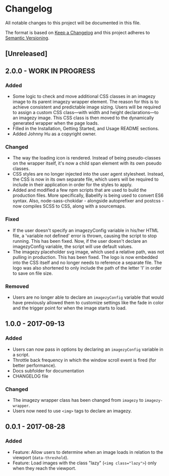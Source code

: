 # Changelog
All notable changes to this project will be documented in this file.

The format is based on [Keep a Changelog](http://keepachangelog.com/en/1.0.0/) and this project adheres to [Semantic Versioning](http://semver.org/spec/v2.0.0.html).

## [Unreleased]

## 2.0.0 - WORK IN PROGRESS
### Added
- Some logic to check and move additional CSS classes in an imagezy image to its parent imagezy wrapper element. The reason for this is to achieve consistent and predictable image sizing. Users will be required to assign a custom CSS class—with width and height declarations—to an imagezy image. This CSS class is then moved to the dynamically generated wrapper when the page loads.
- Filled in the Installation, Getting Started, and Usage README sections.
- Added Johnny Hu as a copyright owner.

### Changed
- The way the loading icon is rendered. Instead of being pseudo-classes on the wrapper itself, it's now a child span element with its own pseudo classes.
- CSS styles are no longer injected into the user agent stylesheet. Instead, the CSS is now in its own separate file, which users
 will be required to include in their application in order for the styles to apply.
- Added and modified a few npm scripts that are used to build the production files. More specifically, Babelify is being used to convert ES6 syntax. Also, node-sass-chokidar - alongside autoprefixer and postcss - now compiles SCSS to CSS, along with a sourcemaps.

### Fixed
- If the user doesn't specify an imagezyConfig variable in his/her HTML file, a 'variable not defined' error is thrown, causing the script to stop running. This has been fixed. Now, if the user doesn't declare an imagezyConfig variable, the script will use default values.
- The imagezy placeholder svg image, which used a relative path, was not pulling in production. This has been fixed. The logo is now embedded into the CSS itself and no longer needs to reference a separate file. The logo was also shortened to only include the path of the letter 'I' in order to save on file size.

### Removed
- Users are no longer able to declare an `imagezyConfig` variable that would have previously allowed them to customize settings like the fade in color and the trigger point for when the image starts to load.

## 1.0.0 - 2017-09-13
### Added
- Users can now pass in options by declaring an `imagezyConfig` variable in a script.
- Throttle back frequency in which the window scroll event is fired (for better performance).
- Docs subfolder for documentation
- CHANGELOG file

### Changed
- The imagezy wrapper class has been changed from `imagezy` to `imagezy-wrapper`.
- Users now need to use `<img>` tags to declare an imagezy.


## 0.0.1 - 2017-08-28
### Added
- Feature: Allow users to determine when an image loads in relation to the viewport (`data-threshold`).
- Feature: Load images with the class "lazy" (`<img class="lazy">`) only when they reach the viewport.